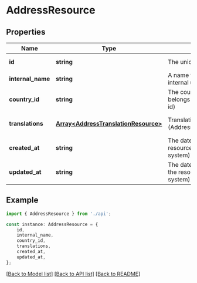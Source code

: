 # AddressResource


## Properties

Name | Type | Description | Notes
------------ | ------------- | ------------- | -------------
**id** | **string** | The unique identifier (GUID) | [default to undefined]
**internal_name** | **string** | A name for this resource, for internal use only. | [default to undefined]
**country_id** | **string** | The country this address belongs to (CountryResource id) | [default to undefined]
**translations** | [**Array&lt;AddressTranslationResource&gt;**](AddressTranslationResource.md) | Translations for this address (AddressTranslationResource[]) | [optional] [default to undefined]
**created_at** | **string** | The date of creation of the resource (managed by the system) | [default to undefined]
**updated_at** | **string** | The date of last modification of the resource (managed by the system) | [default to undefined]

## Example

```typescript
import { AddressResource } from './api';

const instance: AddressResource = {
    id,
    internal_name,
    country_id,
    translations,
    created_at,
    updated_at,
};
```

[[Back to Model list]](../README.md#documentation-for-models) [[Back to API list]](../README.md#documentation-for-api-endpoints) [[Back to README]](../README.md)
